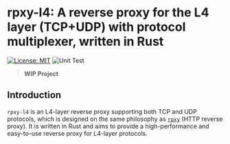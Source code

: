 # rpxy-l4: A reverse proxy for the L4 layer (TCP+UDP) with protocol multiplexer, written in Rust
[![License: MIT](https://img.shields.io/badge/License-MIT-blue.svg)](LICENSE)
![Unit Test](https://github.com/junkurihara/rust-rpxy-l4/actions/workflows/ci.yml/badge.svg)

> **WIP Project**

## Introduction

`rpxy-l4` is an L4-layer reverse proxy supporting both TCP and UDP protocols, which is designed on the same philosophy as [`rpxy`](https://github.com/junkurihara/rust-rpxy) (HTTP reverse proxy). It is written in Rust and aims to provide a high-performance and easy-to-use reverse proxy for L4-layer protocols.
